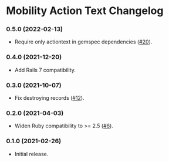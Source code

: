 # Mobility Action Text Changelog

### 0.5.0 (2022-02-13)
- Require only actiontext in gemspec dependencies ([#20](https://github.com/sedubois/mobility-actiontext/pull/20)).

### 0.4.0 (2021-12-20)
- Add Rails 7 compatibility.

### 0.3.0 (2021-10-07)
- Fix destroying records ([#12](https://github.com/sedubois/mobility-actiontext/pull/12)).

### 0.2.0 (2021-04-03)
- Widen Ruby compatibility to >= 2.5 ([#6](https://github.com/sedubois/mobility-actiontext/pull/6)).

### 0.1.0 (2021-02-26)
- Initial release.
